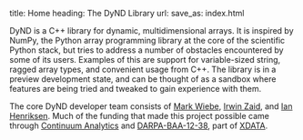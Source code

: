 title: Home
heading: The DyND Library
url:
save_as: index.html

DyND is a C++ library for dynamic, multidimensional arrays. It is inspired by NumPy, the Python array programming library at the core of the scientific Python stack, but tries to address a number of obstacles encountered by some of its users. Examples of this are support for variable-sized string, ragged array types, and convenient usage from C++. The library is in a preview development state, and can be thought of as a sandbox where features are being tried and tweaked to gain experience with them.

The core DyND developer team consists of
[Mark Wiebe](https://github.com/mwiebe),
[Irwin Zaid](https://github.com/izaid), and [Ian Henriksen](https://github.com/insertinterestingnamehere).
Much of the funding that made this project possible came through [Continuum Analytics](http://continuum.io/) and
[DARPA-BAA-12-38](https://www.fbo.gov/index?s=opportunity&mode=form&id=7a77846c73ffc5cb22f9295ffe6cdd55&tab=core&_cview=0),
part of [XDATA](http://opencatalog.darpa.mil/XDATA.html).